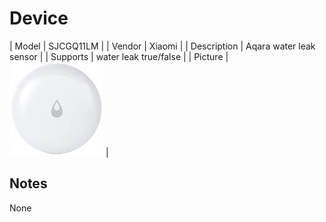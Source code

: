 
# Device

| Model | SJCGQ11LM  |
| Vendor  | Xiaomi  |
| Description | Aqara water leak sensor |
| Supports | water leak true/false |
| Picture | ![../images/devices/SJCGQ11LM.jpg](../images/devices/SJCGQ11LM.jpg) |

## Notes

None
